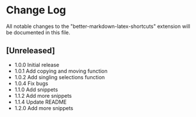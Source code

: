 # Change Log

All notable changes to the "better-markdown-latex-shortcuts" extension will be documented in this file.

## [Unreleased]

- 1.0.0 Initial release
- 1.0.1 Add copying and moving function
- 1.0.2 Add singling selections function
- 1.0.4 Fix bugs
- 1.1.0 Add snippets
- 1.1.2 Add more snippets
- 1.1.4 Update README
- 1.2.0 Add more snippets